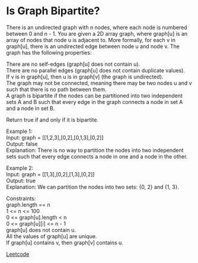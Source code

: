 #  Is Graph Bipartite?

There is an undirected graph with n nodes, where each node is numbered between 0 and n - 1. You are given a 2D array graph, where graph[u] is an array of nodes that node u is adjacent to. More formally, for each v in graph[u], there is an undirected edge between node u and node v. The graph has the following properties:  

There are no self-edges (graph[u] does not contain u).  
There are no parallel edges (graph[u] does not contain duplicate values).  
If v is in graph[u], then u is in graph[v] (the graph is undirected).  
The graph may not be connected, meaning there may be two nodes u and v such that there is no path between them.  
A graph is bipartite if the nodes can be partitioned into two independent sets A and B such that every edge in the graph connects a node in set A and a node in set B.  

Return true if and only if it is bipartite.  

Example 1:  
Input: graph = [[1,2,3],[0,2],[0,1,3],[0,2]]   
Output: false  
Explanation: There is no way to partition the nodes into two independent sets such that every edge connects a node in one and a node in the other.  

Example 2:  
Input: graph = [[1,3],[0,2],[1,3],[0,2]]  
Output: true  
Explanation: We can partition the nodes into two sets: {0, 2} and {1, 3}.  

Constraints:  
graph.length == n  
1 <= n <= 100  
0 <= graph[u].length < n  
0 <= graph[u][i] <= n - 1  
graph[u] does not contain u.  
All the values of graph[u] are unique.  
If graph[u] contains v, then graph[v] contains u.  

[Leetcode](https://leetcode.com/problems/is-graph-bipartite/)